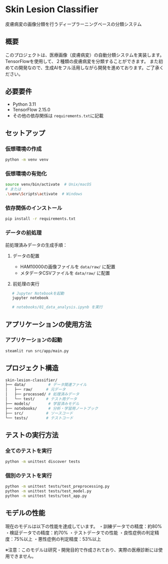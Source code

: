 # Skin Lesion Classifier
皮膚病変の画像分類を行うディープラーニングベースの分類システム

## 概要

このプロジェクトは、医療画像（皮膚病変）の自動分類システムを実装します。
TensorFlowを使用して、２種類の皮膚病変を分類することができます。
また初めての開発なので、生成AIをフル活用しながら開発を進めております。ご了承ください。

## 必要要件

- Python 3.11
- TensorFlow 2.15.0
- その他の依存関係は `requirements.txt`に記載

## セットアップ
### 仮想環境の作成
```bash
python -m venv venv
```
### 仮想環境の有効化
```bash
source venv/bin/activate  # Unix/macOS
# または
.\venv\Scripts\activate  # Windows
```
### 依存関係のインストール
```bash
pip install -r requirements.txt
```
### データの前処理

前処理済みデータの生成手順：

1. データの配置
   - HAM10000の画像ファイルを `data/raw/` に配置
   - メタデータCSVファイルを `data/raw/` に配置

2. 前処理の実行
```bash
   # Jupyter Notebookを起動
   jupyter notebook

   # notebooks/01_data_analysis.ipynb を実行
```
## アプリケーションの使用方法
### アプリケーションの起動
```bash
steamlit run src/app/main.py
```
## プロジェクト構造
```bash
skin-lesion-classifier/
├── data/          # データ関連ファイル
│   ├── raw/      # 元データ
│   ├── processed/ # 処理済みデータ
│   └── test/     # テスト用データ
├── models/        # 学習済みモデル
├── notebooks/     # 分析・学習用ノートブック
├── src/          # ソースコード
└── tests/        # テストコード
```
## テストの実行方法
### 全てのテストを実行
```bash
python -m unittest discover tests
```
### 個別のテストを実行
```bash
python -m unittest tests/test_preprocessing.py
python -m unittest tests/test_model.py
python -m unittest tests/test_app.py
```
## モデルの性能
現在のモデルは以下の性能を達成しています。
・訓練データでの精度：約80%
・検証データでの精度：約70%
・テストデータでの性能
   ・良性症例の判定精度：75%以上
   ・悪性症例の判定精度：53%以上

※注意：このモデルは研究・開発目的で作成されており、実際の医療診断には使用できません。